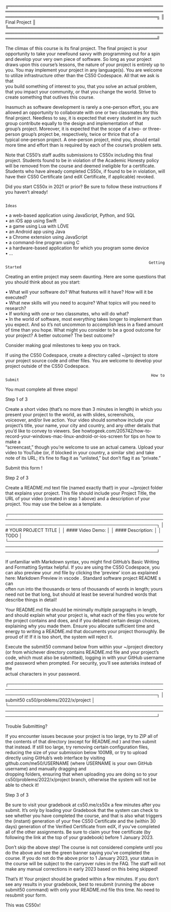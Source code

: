 ╔═══════════════════════════════════════════════════════════════════════════════════════════════════════════════════════════════════════════════════╗
║                                                                   Final Project                                                                   ║
╚═══════════════════════════════════════════════════════════════════════════════════════════════════════════════════════════════════════════════════╝

The climax of this course is its final project. The final project is your opportunity to take your newfound savvy with programming out for a spin and
develop your very own piece of software. So long as your project draws upon this course’s lessons, the nature of your project is entirely up to you. 
You may implement your project in any language(s). You are welcome to utilize infrastructure other than the CS50 Codespace. All that we ask is that  
you build something of interest to you, that you solve an actual problem, that you impact your community, or that you change the world. Strive to    
create something that outlives this course.                                                                                                          

Inasmuch as software development is rarely a one-person effort, you are allowed an opportunity to collaborate with one or two classmates for this    
final project. Needless to say, it is expected that every student in any such group contribute equally to the design and implementation of that      
group’s project. Moreover, it is expected that the scope of a two- or three-person group’s project be, respectively, twice or thrice that of a       
typical one-person project. A one-person project, mind you, should entail more time and effort than is required by each of the course’s problem sets.

Note that CS50’s staff audits submissions to CS50x including this final project. Students found to be in violation of the Academic Honesty policy    
will be removed from the course and deemed ineligible for a certificate. Students who have already completed CS50x, if found to be in violation, will
have their CS50 Certificate (and edX Certificate, if applicable) revoked.                                                                            

Did you start CS50x in 2021 or prior? Be sure to follow these instructions if you haven’t already!                                                   


                                                                        Ideas                                                                        

 • a web-based application using JavaScript, Python, and SQL                                                                                         
 • an iOS app using Swift                                                                                                                            
 • a game using Lua with LÖVE                                                                                                                        
 • an Android app using Java                                                                                                                         
 • a Chrome extension using JavaScript                                                                                                               
 • a command-line program using C                                                                                                                    
 • a hardware-based application for which you program some device                                                                                    
 • …                                                                                                                                                 


                                                                   Getting Started                                                                   

Creating an entire project may seem daunting. Here are some questions that you should think about as you start:                                      

 • What will your software do? What features will it have? How will it be executed?                                                                  
 • What new skills will you need to acquire? What topics will you need to research?                                                                  
 • If working with one or two classmates, who will do what?                                                                                          
 • In the world of software, most everything takes longer to implement than you expect. And so it’s not uncommon to accomplish less in a fixed amount
   of time than you hope. What might you consider to be a good outcome for your project? A better outcome? The best outcome?                         

Consider making goal milestones to keep you on track.                                                                                                

If using the CS50 Codespace, create a directory called ~/project to store your project source code and other files. You are welcome to develop your  
project outside of the CS50 Codespace.                                                                                                               


                                                                    How to Submit                                                                    

You must complete all three steps!                                                                                                                   

                                                                                                                                                     

Step 1 of 3                                                                                                                                          

Create a short video (that’s no more than 3 minutes in length) in which you present your project to the world, as with slides, screenshots,          
voiceover, and/or live action. Your video should somehow include your project’s title, your name, your city and country, and any other details that  
you’d like to convey to viewers. See howtogeek.com/205742/how-to-record-your-windows-mac-linux-android-or-ios-screen for tips on how to make a       
“screencast,” though you’re welcome to use an actual camera. Upload your video to YouTube (or, if blocked in your country, a similar site) and take  
note of its URL; it’s fine to flag it as “unlisted,” but don’t flag it as “private.”                                                                 

Submit this form !                                                                                                                                   

                                                                                                                                                     

Step 2 of 3                                                                                                                                          

Create a README.md text file (named exactly that!) in your ~/project folder that explains your project. This file should include your Project Title, 
the URL of your video (created in step 1 above) and a description of your project. You may use the below as a template.                              

┌───────────────────────────────────────────────────────────────────────────────────────────────────────────────────────────────────────────────────┐
│ # YOUR PROJECT TITLE                                                                                                                              │
│ #### Video Demo:  <URL HERE>                                                                                                                      │
│ #### Description:                                                                                                                                 │
│ TODO                                                                                                                                              │
└───────────────────────────────────────────────────────────────────────────────────────────────────────────────────────────────────────────────────┘

If unfamiliar with Markdown syntax, you might find GitHub’s Basic Writing and Formatting Syntax helpful. If you are using the CS50 Codespace, you can
also preview your .md file by clicking the ‘preview’ icon as explained here: Markdown Preview in vscode . Standard software project README s can     
often run into the thousands or tens of thousands of words in length; yours need not be that long, but should at least be several hundred words that 
describe things in detail!                                                                                                                           

Your README.md file should be minimally multiple paragraphs in length, and should explain what your project is, what each of the files you wrote for 
the project contains and does, and if you debated certain design choices, explaining why you made them. Ensure you allocate sufficient time and      
energy to writing a README.md that documents your project thoroughly. Be proud of it! If it is too short, the system will reject it.                 

Execute the submit50 command below from within your ~/project directory (or from whichever directory contains README.md file and your project’s code,
which must also be submitted), logging in with your GitHub username and password when prompted. For security, you’ll see asterisks instead of the    
actual characters in your password.                                                                                                                  

┌───────────────────────────────────────────────────────────────────────────────────────────────────────────────────────────────────────────────────┐
│ submit50 cs50/problems/2022/x/project                                                                                                             │
└───────────────────────────────────────────────────────────────────────────────────────────────────────────────────────────────────────────────────┘

Trouble Submitting?                                                                                                                                  

If you encounter issues because your project is too large, try to ZIP all of the contents of that directory (except for README.md ) and then submit  
that instead. If still too large, try removing certain configuration files, reducing the size of your submission below 100MB, or try to upload       
directly using GitHub’s web interface by visiting github.com/me50/USERNAME (where USERNAME is your own GitHub username) and manually dragging and    
dropping folders, ensuring that when uploading you are doing so to your cs50/problems/2022/x/project branch, otherwise the system will not be able to
check it!                                                                                                                                            

                                                                                                                                                     

Step 3 of 3                                                                                                                                          

Be sure to visit your gradebook at cs50.me/cs50x a few minutes after you submit. It’s only by loading your Gradebook that the system can check to see
whether you have completed the course, and that is also what triggers the (instant) generation of your free CS50 Certificate and the (within 30 days)
generation of the Verified Certificate from edX, if you’ve completed all of the other assignments. Be sure to claim your free certificate (by        
following the link at the top of your gradebook) before 1 January 2023.                                                                              

Don’t skip the above step! The course is not considered complete until you do the above and see the green banner saying you’ve completed the course. 
If you do not do the above prior to 1 January 2023, your status in the course will be subject to the carryover rules in the FAQ. The staff will not  
make any manual corrections in early 2023 based on this being skipped!                                                                               

That’s it! Your project should be graded within a few minutes. If you don’t see any results in your gradebook, best to resubmit (running the above   
submit50 command) with only your README.md file this time. No need to resubmit your form.                                                            

This was CS50x!                                                                                                                                      
